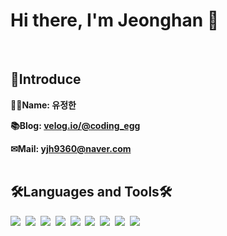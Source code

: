 <!--센터 버전
<h1 align="center" style="font-weight:bold">Hi there, I'm Jeonghan 👋</h1>

<h2 align="center" style="font-weight:bold">👋Introduce</h2>
<div align="center" style="font-weight:bold">🙋‍♂️Name: 유정한 <br/></div>
<div align="center" style="font-weight:bold" onclick="location.href='https://velog.io/@coding_egg'">📚Blog: <a href = "https://velog.io/@coding_egg"> velog.io/@coding_egg</a> <br/></div>
<div align="center" style="font-weight:bold" onclick="location.href='mailto:yjh9360@naver.com'">✉Mail: <a href = "mailto:yjh9360@naver.com"> yjh9360@naver.com</a><br/></div>

<h2 align="center" style="font-weight:bold">🛠Languages and Tools🛠</h2>
<div align="center">
  <img src="https://img.shields.io/badge/Python-3766AB?style=flat-square&logo=Python&logoColor=white"/>&nbsp;
  <img src="https://img.shields.io/badge/Flask-000000?style=flat-square&logo=Flask&logoColor=white"/>&nbsp;
  <img src="https://img.shields.io/badge/Kotlin-0095D5?style=flat-square&logo=Kotlin&logoColor=white"/> <img src="https://img.shields.io/badge/C-A8B9CC?style=flat-square&logo=C&logoColor=white"/>&nbsp;
  <img src="https://img.shields.io/badge/Java-007396?style=flat-square&logo=Java&logoColor=white"/>&nbsp;
  <img src="https://img.shields.io/badge/JavaScript-F7DF1E?style=flat-square&logo=JavaScript&logoColor=white"/>&nbsp;
  <img src="https://img.shields.io/badge/MySQL-4479A1?style=flat-square&logo=MySQL&logoColor=white"/>&nbsp;
  <img src="https://img.shields.io/badge/SQLite-003B57?style=flat-square&logo=SQLite&logoColor=white"/>&nbsp;
</div>
-->

<!--일반 버전-->
# Hi there, I'm Jeonghan 👋
<br/>

## 👋Introduce
**🙋‍♂️Name: 유정한** <br/>

**📚Blog: [velog.io/@coding_egg](https://velog.io/@coding_egg)**

**✉Mail: [yjh9360@naver.com](mailto:yjh9360@naver.com)**
<br/><br/>

## 🛠Languages and Tools🛠

  <img src="https://img.shields.io/badge/Python-3766AB?style=flat-square&logo=Python&logoColor=white"/>&nbsp;
  <img src="https://img.shields.io/badge/Flask-000000?style=flat-square&logo=Flask&logoColor=white"/>&nbsp;
  <img src="https://img.shields.io/badge/Kotlin-0095D5?style=flat-square&logo=Kotlin&logoColor=white"/>&nbsp;
  <img src="https://img.shields.io/badge/Android_Studio-3DDC84?style=flat-square&logo=android&logoColor=white"/>&nbsp;
  <img src="https://img.shields.io/badge/C-A8B9CC?style=flat-square&logo=C&logoColor=white"/>&nbsp;
  <img src="https://img.shields.io/badge/Java-007396?style=flat-square&logo=Java&logoColor=white"/>&nbsp;
  <img src="https://img.shields.io/badge/JavaScript-F7DF1E?style=flat-square&logo=JavaScript&logoColor=white"/>&nbsp;
  <img src="https://img.shields.io/badge/MySQL-4479A1?style=flat-square&logo=MySQL&logoColor=white"/>&nbsp;
  <img src="https://img.shields.io/badge/SQLite-003B57?style=flat-square&logo=SQLite&logoColor=white"/>&nbsp;
